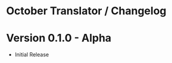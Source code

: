 October Translator / Changelog
==============================

# Version 0.1.0 - Alpha
- Initial Release
